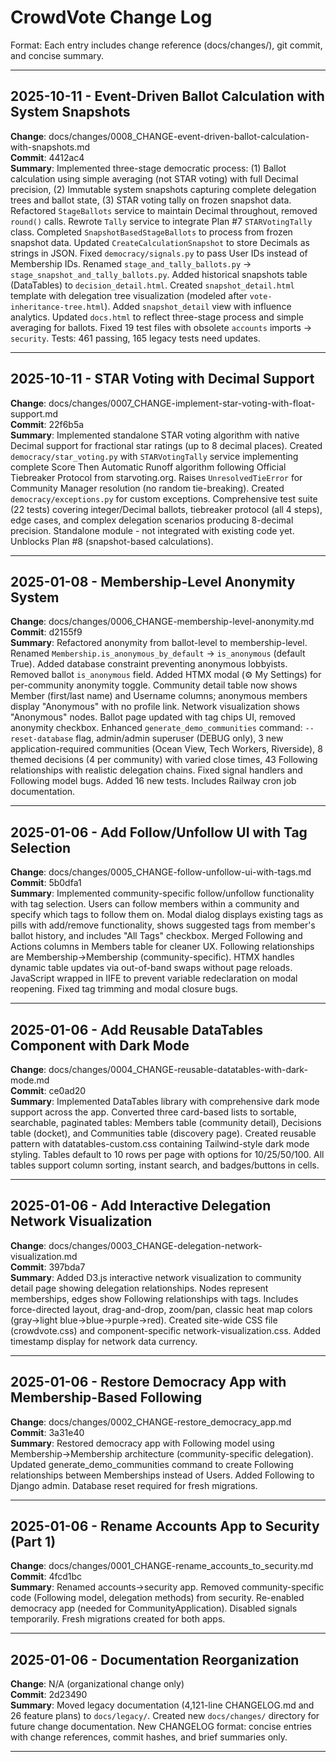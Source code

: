 # CrowdVote Change Log

Format: Each entry includes change reference (docs/changes/), git commit, and concise summary.

---

## 2025-10-11 - Event-Driven Ballot Calculation with System Snapshots

**Change**: docs/changes/0008_CHANGE-event-driven-ballot-calculation-with-snapshots.md  
**Commit**: 4412ac4  
**Summary**: Implemented three-stage democratic process: (1) Ballot calculation using simple averaging (not STAR voting) with full Decimal precision, (2) Immutable system snapshots capturing complete delegation trees and ballot state, (3) STAR voting tally on frozen snapshot data. Refactored `StageBallots` service to maintain Decimal throughout, removed `round()` calls. Rewrote `Tally` service to integrate Plan #7 `STARVotingTally` class. Completed `SnapshotBasedStageBallots` to process from frozen snapshot data. Updated `CreateCalculationSnapshot` to store Decimals as strings in JSON. Fixed `democracy/signals.py` to pass User IDs instead of Membership IDs. Renamed `stage_and_tally_ballots.py` → `stage_snapshot_and_tally_ballots.py`. Added historical snapshots table (DataTables) to `decision_detail.html`. Created `snapshot_detail.html` template with delegation tree visualization (modeled after `vote-inheritance-tree.html`). Added `snapshot_detail` view with influence analytics. Updated `docs.html` to reflect three-stage process and simple averaging for ballots. Fixed 19 test files with obsolete `accounts` imports → `security`. Tests: 461 passing, 165 legacy tests need updates.

---

## 2025-10-11 - STAR Voting with Decimal Support

**Change**: docs/changes/0007_CHANGE-implement-star-voting-with-float-support.md  
**Commit**: 22f6b5a  
**Summary**: Implemented standalone STAR voting algorithm with native Decimal support for fractional star ratings (up to 8 decimal places). Created `democracy/star_voting.py` with `STARVotingTally` service implementing complete Score Then Automatic Runoff algorithm following Official Tiebreaker Protocol from starvoting.org. Raises `UnresolvedTieError` for Community Manager resolution (no random tie-breaking). Created `democracy/exceptions.py` for custom exceptions. Comprehensive test suite (22 tests) covering integer/Decimal ballots, tiebreaker protocol (all 4 steps), edge cases, and complex delegation scenarios producing 8-decimal precision. Standalone module - not integrated with existing code yet. Unblocks Plan #8 (snapshot-based calculations).

---

## 2025-01-08 - Membership-Level Anonymity System

**Change**: docs/changes/0006_CHANGE-membership-level-anonymity.md  
**Commit**: d2155f9  
**Summary**: Refactored anonymity from ballot-level to membership-level. Renamed `Membership.is_anonymous_by_default` → `is_anonymous` (default True). Added database constraint preventing anonymous lobbyists. Removed ballot `is_anonymous` field. Added HTMX modal (⚙️ My Settings) for per-community anonymity toggle. Community detail table now shows Member (first/last name) and Username columns; anonymous members display "Anonymous" with no profile link. Network visualization shows "Anonymous" nodes. Ballot page updated with tag chips UI, removed anonymity checkbox. Enhanced `generate_demo_communities` command: `--reset-database` flag, admin/admin superuser (DEBUG only), 3 new application-required communities (Ocean View, Tech Workers, Riverside), 8 themed decisions (4 per community) with varied close times, 43 Following relationships with realistic delegation chains. Fixed signal handlers and Following model bugs. Added 16 new tests. Includes Railway cron job documentation.

---

## 2025-01-06 - Add Follow/Unfollow UI with Tag Selection

**Change**: docs/changes/0005_CHANGE-follow-unfollow-ui-with-tags.md  
**Commit**: 5b0dfa1  
**Summary**: Implemented community-specific follow/unfollow functionality with tag selection. Users can follow members within a community and specify which tags to follow them on. Modal dialog displays existing tags as pills with add/remove functionality, shows suggested tags from member's ballot history, and includes "All Tags" checkbox. Merged Following and Actions columns in Members table for cleaner UX. Following relationships are Membership→Membership (community-specific). HTMX handles dynamic table updates via out-of-band swaps without page reloads. JavaScript wrapped in IIFE to prevent variable redeclaration on modal reopening. Fixed tag trimming and modal closure bugs.

---

## 2025-01-06 - Add Reusable DataTables Component with Dark Mode

**Change**: docs/changes/0004_CHANGE-reusable-datatables-with-dark-mode.md  
**Commit**: ce0ad20  
**Summary**: Implemented DataTables library with comprehensive dark mode support across the app. Converted three card-based lists to sortable, searchable, paginated tables: Members table (community detail), Decisions table (docket), and Communities table (discovery page). Created reusable pattern with datatables-custom.css containing Tailwind-style dark mode styling. Tables default to 10 rows per page with options for 10/25/50/100. All tables support column sorting, instant search, and badges/buttons in cells.

---

## 2025-01-06 - Add Interactive Delegation Network Visualization

**Change**: docs/changes/0003_CHANGE-delegation-network-visualization.md  
**Commit**: 397bda7  
**Summary**: Added D3.js interactive network visualization to community detail page showing delegation relationships. Nodes represent memberships, edges show Following relationships with tags. Includes force-directed layout, drag-and-drop, zoom/pan, classic heat map colors (gray→light blue→blue→purple→red). Created site-wide CSS file (crowdvote.css) and component-specific network-visualization.css. Added timestamp display for network data currency.

---

## 2025-01-06 - Restore Democracy App with Membership-Based Following

**Change**: docs/changes/0002_CHANGE-restore_democracy_app.md  
**Commit**: 3a31e40  
**Summary**: Restored democracy app with Following model using Membership→Membership architecture (community-specific delegation). Updated generate_demo_communities command to create Following relationships between Memberships instead of Users. Added Following to Django admin. Database reset required for fresh migrations.

---

## 2025-01-06 - Rename Accounts App to Security (Part 1)

**Change**: docs/changes/0001_CHANGE-rename_accounts_to_security.md  
**Commit**: 4fcd1bc  
**Summary**: Renamed accounts→security app. Removed community-specific code (Following model, delegation methods) from security. Re-enabled democracy app (needed for CommunityApplication). Disabled signals temporarily. Fresh migrations created for both apps.

---

## 2025-01-06 - Documentation Reorganization

**Change**: N/A (organizational change only)  
**Commit**: 2d23490  
**Summary**: Moved legacy documentation (4,121-line CHANGELOG.md and 26 feature plans) to `docs/legacy/`. Created new `docs/changes/` directory for future change documentation. New CHANGELOG format: concise entries with change references, commit hashes, and brief summaries only.

---

